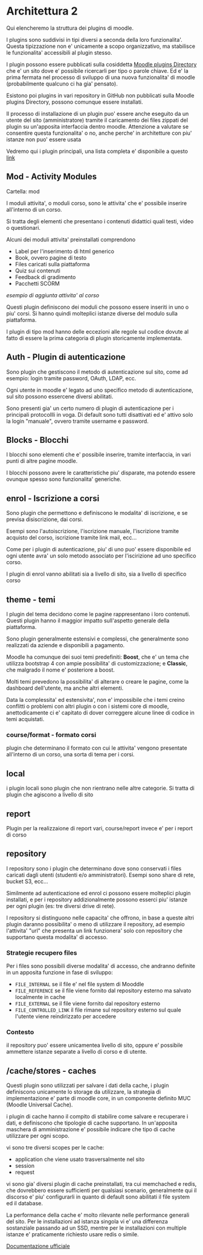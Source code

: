 Architettura 2
==============

Qui elencheremo la struttura dei plugins di moodle.


I plugins sono suddivisi in tipi diversi a seconda della loro funzionalita'. Questa tipizzazione non e' unicamente a scopo organizzativo, ma stabilisce le funzionalita' accessibili al plugin stesso.

I plugin possono essere pubblicati sulla cosiddetta [Moodle plugins Directory](https://moodle.org/plugins/?q=) che e' un sito dove e' possibile ricercarli per tipo o parole chiave. Ed e' la prima fermata nel processo di sviluppo di una nuova funzionalita' di moodle (probabilmente qualcuno ci ha gia' pensato).

Esistono poi plugins in vari repository in GitHub non pubblicati sulla Moodle plugins Directory, possono comunque essere installati.

Il processo di installazione di un plugin puo' essere anche eseguito da un utente del sito (amministratore) tramite il caricamento dei files zippati del plugin su un'apposita interfaccia dentro moodle. Attenzione a valutare se consentire questa funzionalita' o no, anche perche' in architetture con piu' istanze non puo' essere usata

Vedremo qui i plugin principali, una lista completa e' disponibile a questo 
[link](https://moodledev.io/docs/apis/plugintypes)

Mod - Activity Modules
----------------------

Cartella: mod

I moduli attivita', o moduli corso, sono le attivita' che e' possibile inserire all'interno di un corso.

Si tratta degli elementi che presentano i contenuti didattici quali testi, video o questionari.

Alcuni dei moduli attivita' preinstallati comprendono

* Label per l'inserimento di html generico
* Book, ovvero pagine di testo
* Files caricati sulla piattaforma
* Quiz sui contenuti
* Feedback di gradimento
* Pacchetti SCORM

*esempio di aggiunta attivita' al corso*

Questi plugin definiscono dei moduli che possono essere inseriti in uno o piu' corsi. Si hanno quindi molteplici istanze diverse del modulo sulla piattaforma.

I plugin di tipo mod hanno delle eccezioni alle regole sul codice dovute al fatto di essere la prima categoria di plugin storicamente implementata.

Auth - Plugin di autenticazione
-------------------------------

Sono plugin che gestiscono il metodo di autenticazione sul sito, come ad esempio: login tramite password, OAuth, LDAP, ecc.

Ogni utente in moodle e' legato ad uno specifico metodo di autenticazione, sul sito possono essercene diversi abilitati.

Sono presenti gia' un certo numero di plugin di autenticazione per i principali protocollli in voga. Di default sono tutti disattivati ed e' attivo solo la login "manuale", ovvero tramite username e password.

Blocks - Blocchi
----------------

I blocchi sono elementi che e' possibile inserire, tramite interfaccia, in vari punti di altre pagine moodle.

I blocchi possono avere le caratteristiche piu' disparate, ma potendo essere ovunque spesso sono funzionalita' generiche.

enrol - Iscrizione a corsi
--------------------------

Sono plugin che permettono e definiscono le modalita' di iscrizione, e se previsa disiscrizione, dai corsi.

Esempi sono l'autoiscrizione, l'iscrizione manuale, l'iscrizione tramite acquisto del corso, iscrizione tramite link mail, ecc...

Come per i plugin di autenticazione, piu' di uno puo' essere disponibile ed ogni utente avra' un solo metodo associato per l'iscirizione ad uno specifico corso.

I plugin di enrol vanno abilitati sia a livello di sito, sia a livello di specifico corso

theme - temi
------------

I plugin del tema decidono come le pagine rappresentano i loro contenuti. Questi plugin hanno il maggior impatto sull'aspetto generale della piattaforma.

Sono plugin generalmente estensivi e complessi, che generalmente sono realizzati da aziende e disponibili a pagamento. 

Moodle ha comunque dei suoi temi predefiniti: **Boost**, che e' un tema che utilizza bootstrap 4 con ampie possibilita' di customizzazione; e **Classic**, che malgrado il nome e' posteriore a boost.

Molti temi prevedono la possibilita' di alterare o creare le pagine, come la dashboard dell'utente, ma anche altri elementi.

Data la complessita' ed estensivita', non e' impossibile che i temi creino conflitti o problemi con altri plugin o con i sistemi core di moodle, anettodicamente ci e' capitato di dover correggere alcune linee di codice in temi acquistati.

### course/format - formato corsi

plugin che determinano il formato con cui le attivita' vengono presentate all'interno di un corso, una sorta di tema per i corsi.

local
-----

i plugin locali sono plugin che non rientrano nelle altre categorie. Si tratta di plugin che agiscono a livello di sito

report
------

Plugin per la realizzaione di report vari, course/report invece e' per i report di corso

repository
----------

I repository sono i plugin che determinano dove sono conservati i files caricati dagli utenti (studenti e/o amministratori). Esempi sono share di rete, bucket S3, ecc...

Similmente ad autenticazione ed enrol ci possono essere molteplici plugin installati, e per i repository addizionalmente possono esserci piu' istanze per ogni plugin (es: tre diversi drive di rete).

I repository si distinguono nelle capacita' che offrono, in base a queste altri plugin daranno possibilita' o meno di utilizzare il repository, ad esempio l'attivita' "url" che presenta un link funzionera' solo con repository che supportano questa modalita' di accesso.

### Strategie recupero files

Per i files sono possibili diverse modalita' di accesso, che andranno definite in un apposita funzione in fase di sviluppo:

* `FILE_INTERNAL` se il file e' nel file system di Mooddle
* `FILE_REFERENCE` se il file viene fornito dal repository esterno ma salvato localmente in cache
* `FILE_EXTERNAL` se il file viene fornito dal repository esterno
* `FILE_CONTROLLED_LINK` il file rimane sul repository esterno sul quale l'utente viene reindirizzato per accedere

### Contesto

il repository puo' essere unicamentea livello di sito, oppure e' possibile ammettere istanze separate a livello di corso e di utente.

/cache/stores - caches
----------------------

Questi plugin sono utilizzati per salvare i dati della cache, i plugin definiscono unicamente lo storage da utilizzare, la strategia di implementazione e' parte di moodle core, in un componente definito MUC (Moodle Universal Cache).

i plugin di cache hanno il compito di stabilire come salvare e recuperare i dati, e definiscono che tipologie di cache supportano. In un'apposita maschera di amministrazione e' possibile indicare che tipo di cache utilizzare per ogni scopo.

vi sono tre diversi scopes per le cache:

* application che viene usato trasversalmente nel sito
* session
* request

vi sono gia' diversi plugin di cache preinstallati, tra cui memchached e redis, che dovrebbero essere sufficienti per qualsiasi scenario, generalmente qui il discorso e' piu' configurarli in quanto di default sono abilitati il file system ed il database.

La performance della cache e' molto rilevante nelle performance generali del sito. Per le installazioni ad istanza singola vi e' una differenza sostanziale passando ad un SSD, mentre per le installazioni con multiple istanze e' praticamente richiesto usare redis o simile.

[Documentazione ufficiale](https://docs.moodle.org/403/en/Caching)





